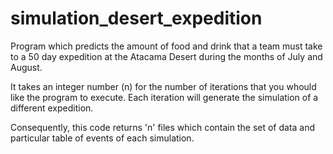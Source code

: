 simulation_desert_expedition
============================

Program which predicts the amount of food and drink that a team 
must take to a 50 day expedition at the Atacama Desert during 
the months of July and August.

It takes an integer number (n) for the number of iterations that 
you whould like the program to execute. Each iteration will generate
the simulation of a different expedition.

Consequently, this code returns 'n' files which contain the set of 
data and particular table of events of each simulation.
